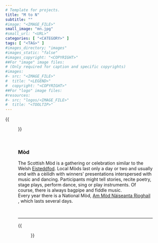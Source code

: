 ```yaml
---
# Template for projects.
title: "M to N"
subtitle: ""
#image: "<IMAGE_FILE>"
small_image: "mn.jpg"
#small_url: "<URL>"
categories: [ "<CATEGORY>" ]
tags: [ "<TAG>" ]
#images_directory; "images"
#images_static: "false"
#images_copyright: "<COPYRIGHT>"
##For "image" image files:
# (Only required for caption and specific copyrights)
#images:
#- src: "<IMAGE_FILE>"
#  title: "<LEGEND>"
#  copyright: "<COPYRIGHT>"
##For "logo" image files:
#resources:
#- src: "logos/<IMAGE_FILE>"
#  title: "<TOOLTIP>"
---
```

{{<figure src = "images/m.png">}}

<br>

### Mòd  
The Scottish Mòd is a gathering or celebration similar to the Welsh [Eisteddfod](/folklore/glossary/ef/). Local Mòds last only a day or two and usually end with a cèilidh with winners' presentations interspersed with music and dancing. Participants might tell stories, recite poetry, stage plays, perform dance, sing or play instruments. Of course, there is always bagpipe and fiddle music.  
Every year there is a National Mòd, <a href="https://www.ancomunn.co.uk/" target="_blank">Am Mòd Nàiseanta Rìoghail</a> , which lasts several days.  

<br>


---



{{<figure src = "images/n.png">}}